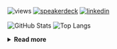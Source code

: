 ![views](https://komarev.com/ghpvc/?username=chck&color=blueviolet)
[![speakerdeck](https://img.shields.io/badge/Speaker_Deck-chck-8a2be2?style=flat-square&logo=speaker-deck)](https://speakerdeck.com/chck)
[![linkedin](https://img.shields.io/badge/LinkedIn-chck-8a2be2?style=flat-square&logo=linkedin)](https://www.linkedin.com/in/chck/)

<p align="left"> 
  <img alt="GitHub Stats" align="center" height="150" src="https://github-readme-stats-nine-umber-51.vercel.app/api?username=chck&count_private=true&show_icons=true&hide_title=true&theme=buefy" />
  <img alt="Top Langs" align="center" height="150" src="https://github-readme-stats-nine-umber-51.vercel.app/api/top-langs/?username=chck&layout=compact&count_private=true&show_icons=true&hide_title=true&theme=buefy" />
</p>

<details>
  <summary><b>Read more</b></summary>
  <br>

  <!--START_SECTION:waka-->
**🐱 My GitHub Data** 

> 📦 123.7 kB Used in GitHub's Storage 
 > 
> 🏆 202 Contributions in the Year 2025
 > 
> 💼 Opted to Hire
 > 
> 📜 133 Public Repositories 
 > 
> 🔑 24 Private Repositories 
 > 
**I'm a Night 🦉** 

```text
🌞 Morning                1131 commits        ████░░░░░░░░░░░░░░░░░░░░░   15.81 % 
🌆 Daytime                2191 commits        ████████░░░░░░░░░░░░░░░░░   30.63 % 
🌃 Evening                2032 commits        ███████░░░░░░░░░░░░░░░░░░   28.41 % 
🌙 Night                  1798 commits        ██████░░░░░░░░░░░░░░░░░░░   25.14 % 
```
📅 **I'm Most Productive on Thursday** 

```text
Monday                   1363 commits        █████░░░░░░░░░░░░░░░░░░░░   19.06 % 
Tuesday                  1059 commits        ████░░░░░░░░░░░░░░░░░░░░░   14.81 % 
Wednesday                1269 commits        ████░░░░░░░░░░░░░░░░░░░░░   17.74 % 
Thursday                 1621 commits        ██████░░░░░░░░░░░░░░░░░░░   22.66 % 
Friday                   721 commits         ███░░░░░░░░░░░░░░░░░░░░░░   10.08 % 
Saturday                 482 commits         ██░░░░░░░░░░░░░░░░░░░░░░░   06.74 % 
Sunday                   637 commits         ██░░░░░░░░░░░░░░░░░░░░░░░   08.91 % 
```


📊 **This Week I Spent My Time On** 

```text
💬 Programming Languages: 
Terraform                3 hrs 30 mins       ██████████░░░░░░░░░░░░░░░   40.08 % 
Markdown                 2 hrs 4 mins        ██████░░░░░░░░░░░░░░░░░░░   23.77 % 
YAML                     1 hr 21 mins        ████░░░░░░░░░░░░░░░░░░░░░   15.61 % 
TOML                     30 mins             █░░░░░░░░░░░░░░░░░░░░░░░░   05.74 % 
Git                      25 mins             █░░░░░░░░░░░░░░░░░░░░░░░░   04.80 % 

🔥 Editors: 
Zed                      6 hrs 6 mins        █████████████████░░░░░░░░   69.81 % 
Neovim                   2 hrs 38 mins       ████████░░░░░░░░░░░░░░░░░   30.19 % 
```

**I Mostly Code in Python** 

```text
Python                   47 repos            █████████░░░░░░░░░░░░░░░░   34.81 % 
Jupyter Notebook         19 repos            ████░░░░░░░░░░░░░░░░░░░░░   14.07 % 
Rust                     8 repos             █░░░░░░░░░░░░░░░░░░░░░░░░   05.93 % 
Dockerfile               5 repos             █░░░░░░░░░░░░░░░░░░░░░░░░   03.70 % 
TypeScript               5 repos             █░░░░░░░░░░░░░░░░░░░░░░░░   03.70 % 
```



**Timeline**

![Lines of Code chart](https://raw.githubusercontent.com/chck/chck/main/assets/bar_graph.png)


 Last Updated on 2025-03-03 01:59 UTC
<!--END_SECTION:waka-->
</details>

